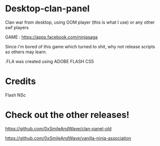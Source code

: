 # Desktop-clan-panel
Clan war from desktop, using GOM player (this is what I use) or any other swf players

GAME : https://apps.facebook.com/ninjasaga

Since i'm bored of this game which turned to shit, why not release scripts so others may learn.

.FLA was created using ADOBE FLASH CS5

# Credits
Flash NSc

# Check out the other releases!
https://github.com/0xSmileAndWave/clan-panel-old

https://github.com/0xSmileAndWave/vanilla-ninja-association


